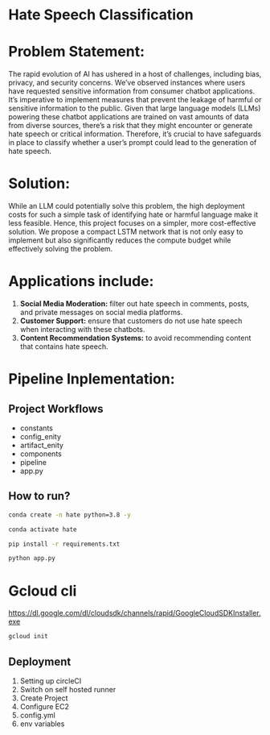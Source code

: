 # Hate Speech Classification

# Problem Statement:
The rapid evolution of AI has ushered in a host of challenges, including bias, privacy, and security concerns. We’ve observed instances where users have requested sensitive information from consumer chatbot applications. It’s imperative to implement measures that prevent the leakage of harmful or sensitive information to the public. Given that large language models (LLMs) powering these chatbot applications are trained on vast amounts of data from diverse sources, there’s a risk that they might encounter or generate hate speech or critical information. Therefore, it’s crucial to have safeguards in place to classify whether a user’s prompt could lead to the generation of hate speech.

# Solution:
While an LLM could potentially solve this problem, the high deployment costs for such a simple task of identifying hate or harmful language make it less feasible. Hence, this project focuses on a simpler, more cost-effective solution. We propose a compact LSTM network that is not only easy to implement but also significantly reduces the compute budget while effectively solving the problem.

# Applications include:
1. **Social Media Moderation:** filter out hate speech in comments, posts, and private messages on social media platforms.
2. **Customer Support:** ensure that customers do not use hate speech when interacting with these chatbots.
3. **Content Recommendation Systems:** to avoid recommending content that contains hate speech.

# Pipeline Inplementation:


## Project Workflows
- constants
- config_enity
- artifact_enity
- components
- pipeline
- app.py



## How to run?

```bash
conda create -n hate python=3.8 -y
```

```bash
conda activate hate
```

```bash
pip install -r requirements.txt
```

```bash
python app.py
```


# Gcloud cli
https://dl.google.com/dl/cloudsdk/channels/rapid/GoogleCloudSDKInstaller.exe

```bash
gcloud init
```

## Deployment
1. Setting up circleCI
2. Switch on self hosted runner
3. Create Project
4. Configure EC2
5. config.yml
6. env variables

